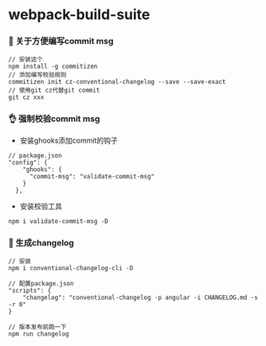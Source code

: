 # webpack-build-suite
### 🎉 关于方便编写commit msg

```
// 安装这个
npm install -g commitizen
// 添加编写校验规则
commitizen init cz-conventional-changelog --save --save-exact
// 使用git cz代替git commit
git cz xxx
```

### 👌 强制校验commit msg

- 安装ghooks添加commit的钩子

```
// package.json
"config": {
    "ghooks": {
      "commit-msg": "validate-commit-msg"
    }
  },
```

- 安装校验工具

```
npm i validate-commit-msg -D
```

### 🎂 生成changelog

```
// 安装
npm i conventional-changelog-cli -D

// 配置package.json
"scripts": {
    "changelog": "conventional-changelog -p angular -i CHANGELOG.md -s -r 0"
}

// 版本发布前跑一下
npm run changelog
```


